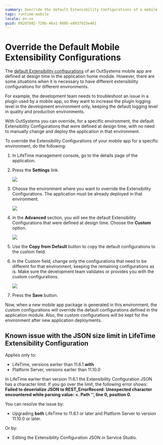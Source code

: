 ```yaml
---
summary: Override the default Extensibility Configurations of a mobile app for a specific environment.
tags: runtime-mobile
locale: en-us
guid: 09207082-720b-48a1-980b-e8937925e461
---
```


# Override the Default Mobile Extensibility Configurations

The [default Extensibility configurations](../../deliver-mobile/customize-mobile-app/intro.md) of an OutSystems mobile app are defined at design time in the application home module. However, there are some situations when it is necessary to have different extensibility configurations for different environments.

For example, the development team needs to troubleshoot an issue in a plugin used by a mobile app, so they want to increase the plugin logging level in the development environment only, keeping the default logging level in quality and production environments.

With OutSystems you can override, for a specific environment, the default Extensibility Configurations that were defined at design time, with no need to manually change and deploy the application in that environment.

To override the Extensibility Configurations of your mobile app for a specific environment, do the following:

1. In LifeTime management console, go to the details page of the application.

1. Press the **Settings** link.  

    ![](images/override-extensibility-configurations-1.png?width=700)

1. Choose the environment where you want to override the Extensibility Configurations. The application must be already deployed in that environment.  

    ![](images/override-extensibility-configurations-2.png?width=400)

1. In the **Advanced** section, you will see the default Extensibility Configurations that were defined at design time. Choose the **Custom** option.

    ![](images/override-extensibility-configurations-3.png)

1. Use the **Copy from Default** button to copy the default configurations to the custom field.

1. In the Custom field, change only the configurations that need to be different for that environment, keeping the remaining configurations as is. Make sure the development team validates or provides you with the custom configurations.

    ![](images/override-extensibility-configurations-4.png)

1. Press the **Save** button.

Now, when a new mobile app package is generated in this environment, the custom configurations will override the default configurations defined in the application module. Also, the custom configurations will be kept for the environment after new application deployments.

## Known issue with the JSON size limit in LifeTime Extensibility Configuration

<div class="info" markdown="1">

Applies only to:

* LifeTime, versions earlier than 11.6.1 **with**
* Platform Server, versions earlier than 11.10.0

</div>

In LifeTime earlier than version 11.6.1 the Extensibility Configuration JSON has a character limit. If you go over the limit, the following error shows: **Failed to deserialize JSON to REST_ErrorRecord: Unexpected character encountered while parsing value: <. Path '', line 0, position 0.**

You can resolve the issue by:

* Upgrading **both** LifeTime to 11.6.1 or later and Platform Server to version 11.10.0 or later.

Or by:

* Editing the Extensibility Configuration JSON in Service Studio.
